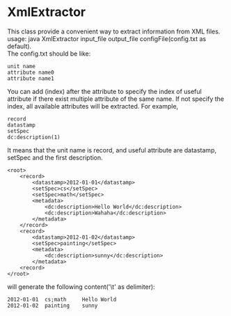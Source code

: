 XmlExtractor
============
This class provide a convenient way to extract information from XML files.  
usage: java XmlExtractor input_file output_file configFile(config.txt as default).  
The config.txt should be like:  
 	
 	unit name  
	attribute name0  
	attribute name1  
 
You can add (index) after the attribute to specify the index of useful attribute if there exist multiple
attribute of the same name. If not specify the index, all available attributes will be extracted. For example,  
	
	record
	datastamp
	setSpec
	dc:description(1)

It means that the unit name is record, and useful attribute are datastamp, setSpec and the first description.

	<root>
		<record>
			<datastamp>2012-01-01</datastamp>
			<setSpec>cs</setSpec>
			<setSpec>math</setSpec>
			<metadata>
				<dc:description>Hello World</dc:description>
				<dc:description>Wahaha</dc:description>
			</metadata>
		</record>
		<record>
			<datastamp>2012-01-02</datastamp>
			<setSpec>painting</setSpec>
			<metadata>
				<dc:description>sunny</dc:description>
			</metadata>
		<record>
	</root>
  
 will generate the following content('\t' as delimiter):
 
	2012-01-01 	cs;math		Hello World
	2012-01-02	painting	sunny		

